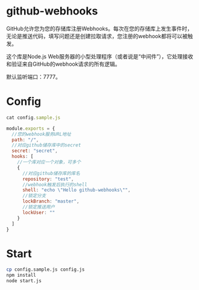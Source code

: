 # github-webhooks

GitHub允许您为您的存储库注册Webhooks。每次在您的存储库上发生事件时，无论是推送代码，填写问题还是创建拉取请求，您注册的webhook都将可以被触发。

这个库是Node.js Web服务器的小型处理程序（或者说是“中间件”），它处理接收和验证来自GitHub的webhook请求的所有逻辑。

默认监听端口：7777。

# Config

```js
cat config.sample.js

module.exports = {
  //您的webhook服务URL地址
  path: "/",
  //对应github储存库中的secret
  secret: "secret",
  hooks: [
    //一个库对应一个对象，可多个
    {
      //对应github储存库的库名
      repository: "test",
      //webhook触发后执行的shell
      shell: "echo \"Hello github-webhooks\"",
      //锁定分支
      lockBranch: "master",
      //锁定推送用户
      lockUser: ""
    }
  ]
}
```

# Start

```bash
cp config.sample.js config.js
npm install
node start.js
```